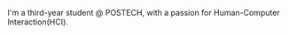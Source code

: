 I'm a third-year student @ POSTECH, with a passion for Human-Computer Interaction(HCI).

<!---
yurilee12/yurilee12 is a ✨ special ✨ repository because its `README.md` (this file) appears on your GitHub profile.
You can click the Preview link to take a look at your changes.
--->
